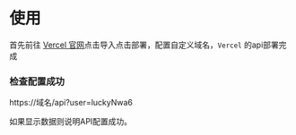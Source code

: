 # 使用

首先前往 [Vercel 官网](https://vercel.com/)点击导入点击部署，配置自定义域名，`Vercel` 的api部署完成

### 检查配置成功

https://域名/api?user=luckyNwa6

如果显示数据则说明API配置成功。
